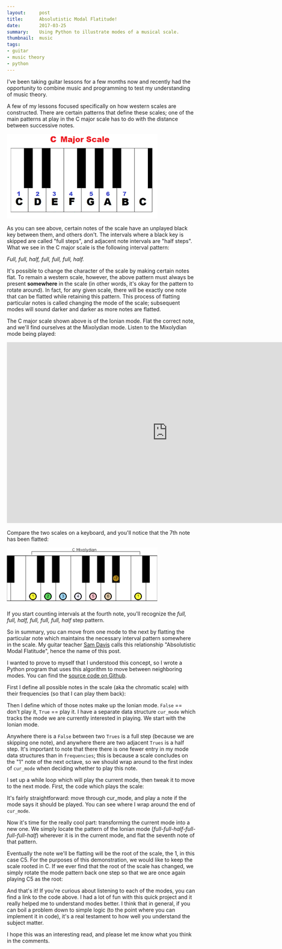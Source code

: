 ```yaml
---
layout:     post
title:      Absolutistic Modal Flatitude!
date:       2017-03-25
summary:    Using Python to illustrate modes of a musical scale.
thumbnail:  music
tags:
- guitar
- music theory
- python
---
```


I've been taking guitar lessons for a few months now and recently had the opportunity to combine music and programming to test my understanding of music theory.

A few of my lessons focused specifically on how western scales are constructed. There are certain patterns that define these scales; one of the main patterns at play in the C major scale has to do with the distance between successive notes.

<img src="/assets/img/amf/c-major-scale.png" style="width:400px;">

As you can see above, certain notes of the scale have an unplayed black key between them, and others don't. The intervals where a black key is skipped are called "full steps", and adjacent note intervals are "half steps". What we see in the C major scale is the following interval pattern:

*Full, full, half, full, full, full, half.*

It's possible to change the character of the scale by making certain notes flat. To remain a western scale, however, the above pattern must always be present **somewhere** in the scale (in other words, it's okay for the pattern to rotate around). In fact, for any given scale, there will be exactly one note that can be flatted while retaining this pattern. This process of flatting particular notes is called changing the mode of the scale; subsequent modes will sound darker and darker as more notes are flatted.

The C major scale shown above is of the Ionian mode. Flat the correct note, and we'll find ourselves at the Mixolydian mode. Listen to the Mixolydian mode being played:

<iframe width="854" height="480" src="https://www.youtube.com/embed/7ifPnSCGvYQ?start=256" frameborder="0" allowfullscreen></iframe>

Compare the two scales on a keyboard, and you'll notice that the 7th note has been flatted:

<img src="/assets/img/amf/mixolydian_keyscale.png" style="width:400px;">

If you start counting intervals at the fourth note, you'll recognize the *full, full, half, full, full, full, half* step pattern.

So in summary, you can move from one mode to the next by flatting the particular note which maintains the necessary interval pattern somewhere in the scale. My guitar teacher [Sam Davis](http://samdavis.com) calls this relationship "Absolutistic Modal Flatitude", hence the name of this post.

I wanted to prove to myself that I understood this concept, so I wrote a Python program that uses this algorithm to move between neighboring modes. You can find the [source code on Github](https://github.com/rjw245/absolutistic-modal-flatitude).

First I define all possible notes in the scale (aka the chromatic scale) with their frequencies (so that I can play them back):
<script src="http://gist-it.appspot.com/https://github.com/rjw245/absolutistic-modal-flatitude/blob/master/absolutistic_modal_flatitude.py?slice=43:57&footer=minimal"></script>

Then I define which of those notes make up the Ionian mode. `False` == don't play it, `True` == play it. I have a separate data structure `cur_mode` which tracks the mode we are currently interested in playing. We start with the Ionian mode.
<script src="http://gist-it.appspot.com/https://github.com/rjw245/absolutistic-modal-flatitude/blob/master/absolutistic_modal_flatitude.py?slice=58:78&footer=minimal"></script>

Anywhere there is a `False` between two `Trues` is a full step (because we are skipping one note), and anywhere there are two adjacent `Trues` is a half step. It's important to note that there there is one fewer entry in my mode data structures than in `frequencies`; this is because a scale concludes on the "1" note of the next octave, so we should wrap around to the first index of `cur_mode` when deciding whether to play this note.

I set up a while loop which will play the current mode, then tweak it to move to the next mode. First, the code which plays the scale:

<script src="http://gist-it.appspot.com/https://github.com/rjw245/absolutistic-modal-flatitude/blob/master/absolutistic_modal_flatitude.py?slice=93:99&footer=minimal"></script>

It's fairly straightforward: move through cur_mode, and play a note if the mode says it should be played. You can see where I wrap around the end of `cur_mode`.

Now it's time for the really cool part: transforming the current mode into a new one. We simply locate the pattern of the Ionian mode (*full-full-half-full-full-full-half*) wherever it is
in the current mode, and flat the seventh note of that pattern.

<script src="http://gist-it.appspot.com/https://github.com/rjw245/absolutistic-modal-flatitude/blob/master/absolutistic_modal_flatitude.py?slice=99:109&footer=minimal"></script>

Eventually the note we'll be flatting will be the root of the scale, the 1, in this case C5. For the purposes of this demonstration, we would like to keep the scale rooted in C. If we ever find that the root of the scale has changed, we simply rotate the mode pattern back one step so that we are once again playing C5 as the root:

<script src="http://gist-it.appspot.com/https://github.com/rjw245/absolutistic-modal-flatitude/blob/master/absolutistic_modal_flatitude.py?slice=109:114&footer=minimal"></script>

And that's it! If you're curious about listening to each of the modes, you can find a link to the code above. I had a lot of fun with this quick project and it really helped me to understand modes better. I think that in general, if you can boil a problem down to simple logic (to the point where you can implement it in code), it's a real testament to how well you understand the subject matter.

I hope this was an interesting read, and please let me know what you think in the comments.
